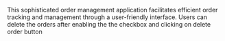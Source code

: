 This sophisticated order management application facilitates efficient order tracking and management through a user-friendly interface. Users can delete the orders after enabling the the checkbox and clicking on delete order button
